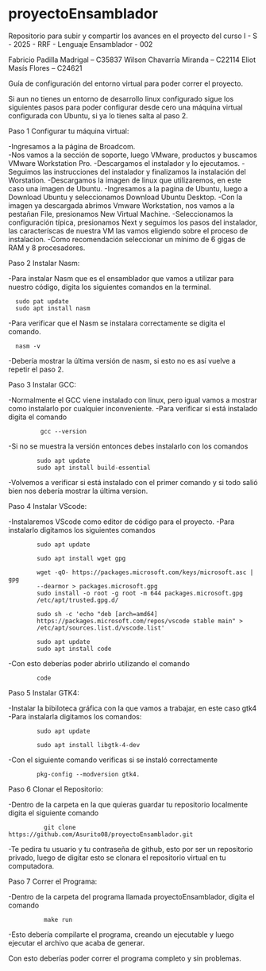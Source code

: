 # proyectoEnsamblador
Repositorio para subir y compartir los avances en el proyecto del curso I - S - 2025 - RRF - Lenguaje Ensamblador - 002

Fabricio Padilla Madrigal – C35837 
Wilson Chavarría Miranda – C22114 
Eliot Masís Flores – C24621

Guía de configuración del entorno virtual para poder correr el proyecto.

Si aun no tienes un entorno de desarrollo linux configurado sigue los siguientes pasos para poder configurar desde cero una máquina virtual configurada con Ubuntu, si ya lo tienes salta al paso 2.

Paso 1 Configurar tu máquina virtual:

-Ingresamos a la página de Broadcom.    
-Nos vamos a la sección de soporte, luego VMware, productos y buscamos VMware Workstation Pro.
-Descargamos el instalador y lo ejecutamos.
-Seguimos las instrucciones del instalador y finalizamos la instalación del Worstation.
-Descargamos la imagen de linux que utilizaremos, en este caso una imagen de Ubuntu.
-Ingresamos a la pagina de Ubuntu, luego a Download Ubuntu y seleccionamos Download Ubuntu Desktop.
-Con la imagen ya descargada abrimos Vmware Workstation, nos vamos a la pestañan File, presionamos New Virtual Machine.
-Seleccionamos la configuración típica, presionamos Next y seguimos los pasos del instalador, las caracteríscas de nuestra VM las vamos eligiendo sobre el proceso de instalacion.
-Como recomendación seleccionar un mínimo de 6 gigas de RAM y 8 procesadores.

Paso 2 Instalar Nasm:

-Para instalar Nasm que es el ensamblador que vamos a utilizar para nuestro código, digita los siguientes comandos en la terminal.

      sudo pat update
      sudo apt install nasm
           
-Para verificar que el Nasm se instalara correctamente se digita el comando.

      nasm -v
      
-Debería mostrar la última versión de nasm, si esto no es así vuelve a repetir el paso 2.
      
Paso 3 Instalar GCC:

-Normalmente el GCC viene instalado con linux, pero igual vamos a mostrar como instalarlo por cualquier inconveniente.
-Para verificar si está instalado digita el comando 

             gcc --version

 -Si no se muestra la versión entonces debes instalarlo con los comandos
 
            sudo apt update
            sudo apt install build-essential
            
-Volvemos a verificar si está instalado con el primer comando y si todo salió bien nos debería mostrar la última version.

Paso 4 Instalar VScode:

-Instalaremos VScode como editor de código para el proyecto.
-Para instalarlo digitamos los siguientes comandos

            sudo apt update
            
            sudo apt install wget gpg
            
            wget -qO- https://packages.microsoft.com/keys/microsoft.asc | gpg
            --dearmor > packages.microsoft.gpg
            sudo install -o root -g root -m 644 packages.microsoft.gpg
            /etc/apt/trusted.gpg.d/
            
            sudo sh -c 'echo "deb [arch=amd64]
            https://packages.microsoft.com/repos/vscode stable main" >
            /etc/apt/sources.list.d/vscode.list'
            
            sudo apt update
            sudo apt install code
            
-Con esto deberías poder abrirlo utilizando el comando

            code

Paso 5 Instalar GTK4:

-Instalar la bibiloteca gráfica con la que vamos a trabajar, en este caso gtk4
-Para instalarla digitamos los comandos:

            sudo apt update
            
            sudo apt install libgtk-4-dev
            
-Con el siguiente comando verificas si se instaló correctamente

            pkg-config --modversion gtk4.
            
Paso 6 Clonar el Repositorio:

-Dentro de la carpeta en la que quieras guardar tu repositorio localmente digita el siguiente comando

              git clone https://github.com/Asurito08/proyectoEnsamblador.git
              
-Te pedira tu usuario y tu contraseña de github, esto por ser un repositorio privado, luego de digitar esto se clonara el repositorio virtual en tu computadora.
    
Paso 7 Correr el Programa: 

-Dentro de la carpeta del programa llamada proyectoEnsamblador, digita el comando

              make run
            
-Esto debería compilarte el programa, creando un ejecutable y  luego ejecutar el archivo que acaba de generar.

Con esto deberías poder correr el programa completo y sin problemas.
